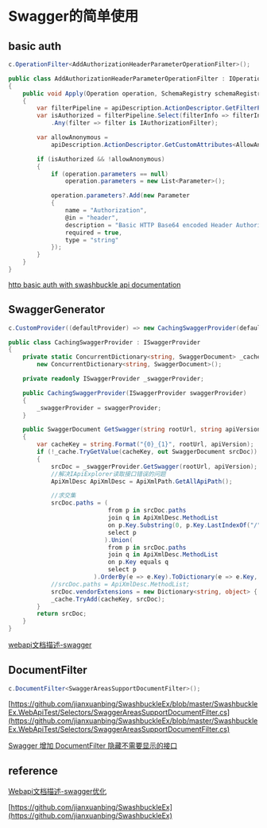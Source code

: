 # Swagger的简单使用

## basic auth

```csharp
c.OperationFilter<AddAuthorizationHeaderParameterOperationFilter>();
```

```csharp
public class AddAuthorizationHeaderParameterOperationFilter : IOperationFilter
{
    public void Apply(Operation operation, SchemaRegistry schemaRegistry, ApiDescription apiDescription)
    {
        var filterPipeline = apiDescription.ActionDescriptor.GetFilterPipeline();
        var isAuthorized = filterPipeline.Select(filterInfo => filterInfo.Instance)
            .Any(filter => filter is IAuthorizationFilter);

        var allowAnonymous =
            apiDescription.ActionDescriptor.GetCustomAttributes<AllowAnonymousAttribute>().Any();

        if (isAuthorized && !allowAnonymous)
        {
            if (operation.parameters == null)
                operation.parameters = new List<Parameter>();

            operation.parameters?.Add(new Parameter
            {
                name = "Authorization",
                @in = "header",
                description = "Basic HTTP Base64 encoded Header Authorization",
                required = true,
                type = "string"
            });
        }
    }
}

```

[http basic auth with swashbuckle api documentation
](https://stackoverflow.com/questions/30222117/http-basic-auth-with-swashbuckle-api-documentation)

## SwaggerGenerator

```csharp
c.CustomProvider((defaultProvider) => new CachingSwaggerProvider(defaultProvider));
```

```csharp
public class CachingSwaggerProvider : ISwaggerProvider
{
    private static ConcurrentDictionary<string, SwaggerDocument> _cache =
        new ConcurrentDictionary<string, SwaggerDocument>();

    private readonly ISwaggerProvider _swaggerProvider;

    public CachingSwaggerProvider(ISwaggerProvider swaggerProvider)
    {
        _swaggerProvider = swaggerProvider;
    }

    public SwaggerDocument GetSwagger(string rootUrl, string apiVersion)
    {
        var cacheKey = string.Format("{0}_{1}", rootUrl, apiVersion);
        if (!_cache.TryGetValue(cacheKey, out SwaggerDocument srcDoc))
        {
            srcDoc = _swaggerProvider.GetSwagger(rootUrl, apiVersion);
            //解决IApiExplorer读取接口错误的问题
            ApiXmlDesc ApiXmlDesc = ApiXmlPath.GetAllApiPath();

            //求交集
            srcDoc.paths = (
                            from p in srcDoc.paths
                            join q in ApiXmlDesc.MethodList
                            on p.Key.Substring(0, p.Key.LastIndexOf("/")) equals q
                            select p
                           ).Union(
                            from p in srcDoc.paths
                            join q in ApiXmlDesc.MethodList
                            on p.Key equals q
                            select p
                        ).OrderBy(e => e.Key).ToDictionary(e => e.Key, e => e.Value);
            //srcDoc.paths = ApiXmlDesc.MethodList;
            srcDoc.vendorExtensions = new Dictionary<string, object> { { "ControllerDesc", ApiXmlDesc.ControllerList } };
            _cache.TryAdd(cacheKey, srcDoc);
        }
        return srcDoc;
    }
}
```

[webapi文档描述-swagger](webapi文档描述-swagger)

## DocumentFilter

```csharp
c.DocumentFilter<SwaggerAreasSupportDocumentFilter>();
```

[https://github.com/jianxuanbing/SwashbuckleEx/blob/master/SwashbuckleEx.WebApiTest/Selectors/SwaggerAreasSupportDocumentFilter.cs](https://github.com/jianxuanbing/SwashbuckleEx/blob/master/SwashbuckleEx.WebApiTest/Selectors/SwaggerAreasSupportDocumentFilter.cs)

[Swagger 增加 DocumentFilter 隐藏不需要显示的接口](https://www.cnblogs.com/kellynic/p/6092879.html)

## reference

[Webapi文档描述-swagger优化](http://www.cnblogs.com/jianxuanbing/p/7376757.html)

[https://github.com/jianxuanbing/SwashbuckleEx](https://github.com/jianxuanbing/SwashbuckleEx)
